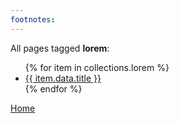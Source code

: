 ```yaml
---
footnotes:
---
```


All pages tagged **lorem**:
<ul>
{% for item in collections.lorem %}
<li><a href="{{ item.url }}">{{ item.data.title }}</a></li>
{% endfor %}
</ul>

[Home](/)
